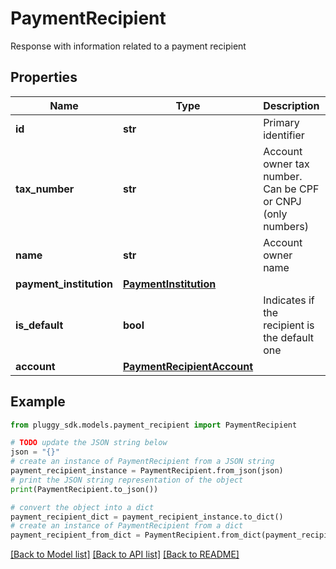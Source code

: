 # PaymentRecipient

Response with information related to a payment recipient

## Properties

Name | Type | Description | Notes
------------ | ------------- | ------------- | -------------
**id** | **str** | Primary identifier | 
**tax_number** | **str** | Account owner tax number. Can be CPF or CNPJ (only numbers) | 
**name** | **str** | Account owner name | 
**payment_institution** | [**PaymentInstitution**](PaymentInstitution.md) |  | [optional] 
**is_default** | **bool** | Indicates if the recipient is the default one | [optional] 
**account** | [**PaymentRecipientAccount**](PaymentRecipientAccount.md) |  | 

## Example

```python
from pluggy_sdk.models.payment_recipient import PaymentRecipient

# TODO update the JSON string below
json = "{}"
# create an instance of PaymentRecipient from a JSON string
payment_recipient_instance = PaymentRecipient.from_json(json)
# print the JSON string representation of the object
print(PaymentRecipient.to_json())

# convert the object into a dict
payment_recipient_dict = payment_recipient_instance.to_dict()
# create an instance of PaymentRecipient from a dict
payment_recipient_from_dict = PaymentRecipient.from_dict(payment_recipient_dict)
```
[[Back to Model list]](../README.md#documentation-for-models) [[Back to API list]](../README.md#documentation-for-api-endpoints) [[Back to README]](../README.md)


